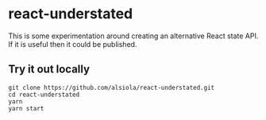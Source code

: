 # react-understated

This is some experimentation around creating an alternative React state API. If it is useful then it could be published.

## Try it out locally
```
git clone https://github.com/alsiola/react-understated.git
cd react-understated
yarn
yarn start
```